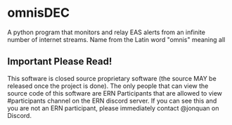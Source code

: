 # omnisDEC
A python program that monitors and relay EAS alerts from an infinite number of internet streams. Name from the Latin word "omnis" meaning all

## Important Please Read!
This software is closed source proprietary software (the source MAY be released once the project is done). The only people that can view the source code of this software are ERN Participants that are allowed to view #participants channel on the ERN discord server. If you can see this and you are not an ERN participant, please immediately contact @jonquan on Discord.
